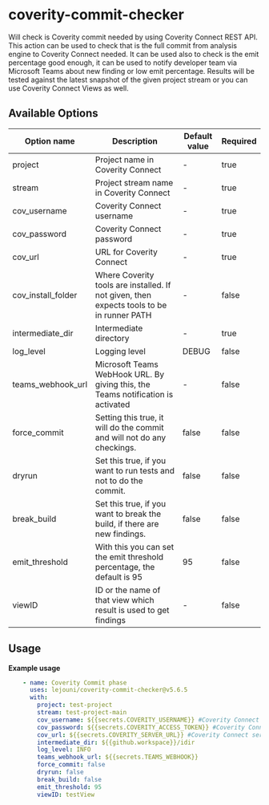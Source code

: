 # coverity-commit-checker
Will check is Coverity commit needed by using Coverity Connect REST API. This action can be used to check that is the full commit from analysis engine to Coverity Connect needed. It can be used also to check is the emit percentage good enough, it can be used to notify developer team via Microsoft Teams about new finding or low emit percentage. Results will be tested against the latest snapshot of the given project stream or you can use Coverity Connect Views as well.

## Available Options
| Option name | Description | Default value | Required |
|----------|----------|---------|----------|
| project | Project name in Coverity Connect | - | true |
| stream | Project stream name in Coverity Connect | - | true |
| cov_username | Coverity Connect username | - | true |
| cov_password | Coverity Connect password | - | true |
| cov_url | URL for Coverity Connect | - | true |
| cov_install_folder | Where Coverity tools are installed. If not given, then expects tools to be in runner PATH | - | false |
| intermediate_dir | Intermediate directory | - | true |
| log_level | Logging level | DEBUG | false |
| teams_webhook_url | Microsoft Teams WebHook URL. By giving this, the Teams notification is activated | - | false |
| force_commit | Setting this true, it will do the commit and will not do any checkings. | false | false |
| dryrun | Set this true, if you want to run tests and not to do the commit. | false | false |
| break_build | Set this true, if you want to break the build, if there are new findings. | false | false |
| emit_threshold | With this you can set the emit threshold percentage, the default is 95 | 95 | false |
| viewID | ID or the name of that view which result is used to get findings | - | false |

## Usage

**Example usage**
```yaml
    - name: Coverity Commit phase
      uses: lejouni/coverity-commit-checker@v5.6.5
      with:
        project: test-project
        stream: test-project-main
        cov_username: ${{secrets.COVERITY_USERNAME}} #Coverity Connect username
        cov_password: ${{secrets.COVERITY_ACCESS_TOKEN}} #Coverity Connect password
        cov_url: ${{secrets.COVERITY_SERVER_URL}} #Coverity Connect server URL
        intermediate_dir: ${{github.workspace}}/idir
        log_level: INFO
        teams_webhook_url: ${{secrets.TEAMS_WEBHOOK}}
        force_commit: false
        dryrun: false
        break_build: false
        emit_threshold: 95
        viewID: testView
```
